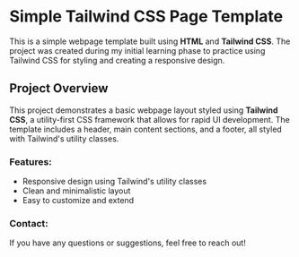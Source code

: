# Simple Tailwind CSS Page Template

This is a simple webpage template built using **HTML** and **Tailwind CSS**. The project was created during my initial learning phase to practice using Tailwind CSS for styling and creating a responsive design.

## Project Overview

This project demonstrates a basic webpage layout styled using **Tailwind CSS**, a utility-first CSS framework that allows for rapid UI development. The template includes a header, main content sections, and a footer, all styled with Tailwind's utility classes.

### Features:

- Responsive design using Tailwind's utility classes
- Clean and minimalistic layout
- Easy to customize and extend

### Contact:

If you have any questions or suggestions, feel free to reach out!
